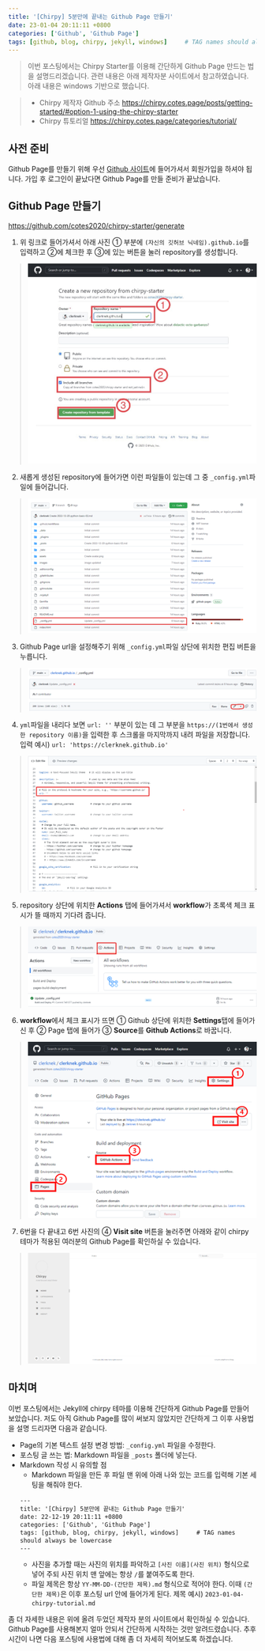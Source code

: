 ```yaml
---
title: '[Chirpy] 5분만에 끝내는 Github Page 만들기'
date: 23-01-04 20:11:11 +0800
categories: ['Github', 'Github Page']
tags: [github, blog, chirpy, jekyll, windows]     # TAG names should always be lowercase
---
```


> 이번 포스팅에서는 Chirpy Starter를 이용해 간단하게 Github Page 만드는 법을 설명드리겠습니다. 관련 내용은 아래 제작자분 사이트에서 참고하였습니다.
> 아래 내용은 windows 기반으로 했습니다.

> - Chirpy 제작자 Github 주소
> <https://chirpy.cotes.page/posts/getting-started/#option-1-using-the-chirpy-starter>
> - Chirpy 튜토리얼
> <https://chirpy.cotes.page/categories/tutorial/>

## 사전 준비
Github Page를 만들기 위해 우선 [Github 사이트](https://github.com/)에 들어가셔서 회원가입을 하셔야 됩니다.
가입 후 로그인이 끝났다면 Github Page를 만들 준비가 끝났습니다.

## Github Page 만들기
<https://github.com/cotes2020/chirpy-starter/generate>
1. 위 링크로 들어가셔서 아래 사진 ① 부분에 `(자신의 깃허브 닉네임).github.io`를 입력하고 ②에 체크한 후 ③에 있는 버튼을 눌러 repository를 생성합니다.
>![chirpy-tutorial_01_01](/images/githubpage/chirpy-tutorial_01_01.jpg)

2. 새롭게 생성된 repository에 들어가면 이런 파일들이 있는데 그 중 `_config.yml`파일에 들어갑니다.
>![chirpy-tutorial_01_02](/images/githubpage/chirpy-tutorial_01_02.png)

3. Github Page url을 설정해주기 위해 `_config.yml`파일 상단에 위치한 편집 버튼을 누릅니다.
>![chirpy-tutorial_01_03](/images/githubpage/chirpy-tutorial_01_03.png)

4. `yml`파일을 내리다 보면 `url: ''` 부분이 있는 데 그 부분을 `https://(1번에서 생성한 repository 이름)`을 입력한 후 스크롤을 마지막까지 내려 파일을 저장합니다. 
입력 예시) `url: 'https://clerknek.github.io'`
>![chirpy-tutorial_01_04](/images/githubpage/chirpy-tutorial_01_04.png)

5. repository 상단에 위치한 **Actions** 탭에 들어가셔서 **workflow**가 초록색 체크 표시가 뜰 때까지 기다려 줍니다.
>![chirpy-tutorial_01_05](/images/githubpage/chirpy-tutorial_01_05.png)
>![chirpy-tutorial_01_06](/images/githubpage/chirpy-tutorial_01_06.png)

6. **workflow**에서 체크 표시가 뜨면 ① Github 상단에 위치한 **Settings**탭에 들어가신 후 ② Page 탭에 들어가 ③ **Source**를 **Github Actions**로 바꿉니다. 
>![chirpy-tutorial_01_07](/images/githubpage/chirpy-tutorial_01_07.png)

7. 6번을 다 끝내고 6번 사진의 ④ **Visit site** 버튼을 눌러주면 아래와 같이 chirpy 테마가 적용된 여러분의 Github Page를 확인하실 수 있습니다.
>![chirpy-tutorial_01_08](/images/githubpage/chirpy-tutorial_01_08.png)

## 마치며
이번 포스팅에서는 Jekyll에 chirpy 테마를 이용해 간단하게 Github Page를 만들어 보았습니다. 저도 아직 Github Page를 많이 써보지 않았지만 간단하게 그 이후 사용법을 설명 드리자면 다음과 같습니다.
- Page의 기본 텍스트 설정 변경 방법: `_config.yml` 파일을 수정한다.
- 포스팅 글 쓰는 법: Markdown 파일을 `_posts` 폴더에 넣는다.
- Markdown 작성 시 유의할 점
    - Markdown 파일을 만든 후 파일 맨 위에 아래 나와 있는 코드를 입력해 기본 세팅을 해줘야 한다.
    ```
    ---
    title: '[Chirpy] 5분만에 끝내는 Github Page 만들기'
    date: 22-12-19 20:11:11 +0800
    categories: ['Github', 'Github Page']
    tags: [github, blog, chirpy, jekyll, windows]     # TAG names should always be lowercase
    ---
    ```
    - 사진을 추가할 때는 사진의 위치를 파악하고 `[사진 이름](사진 위치)` 형식으로 넣어 주되 사진 위치 맨 앞에는 항상 `/`를 붙여주도록 한다.
    - 파일 제목은 항상 `YY-MM-DD-(간단한 제목).md` 형식으로 적어야 한다. 이때 `(간단한 제목)`은 이후 포스팅 url 안에 들어가게 된다. 
    제목 예시) `2023-01-04-chirpy-tutorial.md`

좀 더 자세한 내용은 위에 올려 두었던 제작자 분의 사이트에서 확인하실 수 있습니다. 
Github Page를 사용해본지 얼마 안되서 간단하게 시작하는 것만 알려드렸습니다. 추후 시간이 나면 다음 포스팅에 사용법에 대해 좀 더 자세히 적어보도록 하겠습니다.

